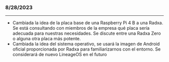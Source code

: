 ### 8/28/2023
---
- Cambiada la idea de la placa base de una Raspberry Pi 4 B a una Radxa. Se está consultando con miembros de la empresa qué placa sería adecuada para nuestras necesidades. Se discute entre una Radxa Zero o alguna otra placa más potente.
- Cambiada la idea del sistema operativo, se usará la imagen de Android oficial proporcionada por Radxa para familiarizarnos con el entorno. Se considerará de nuevo LineageOS en el futuro

